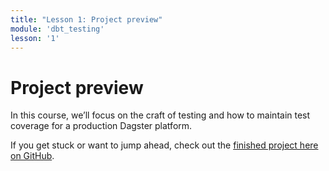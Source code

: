 ```yaml
---
title: "Lesson 1: Project preview"
module: 'dbt_testing'
lesson: '1'
---
```


# Project preview

In this course, we’ll focus on the craft of testing and how to maintain test coverage for a production Dagster platform.

If you get stuck or want to jump ahead, check out the [finished project here on GitHub](https://github.com/dagster-io/project-dagster-university/tree/main/dagster_university/dagster_testing).